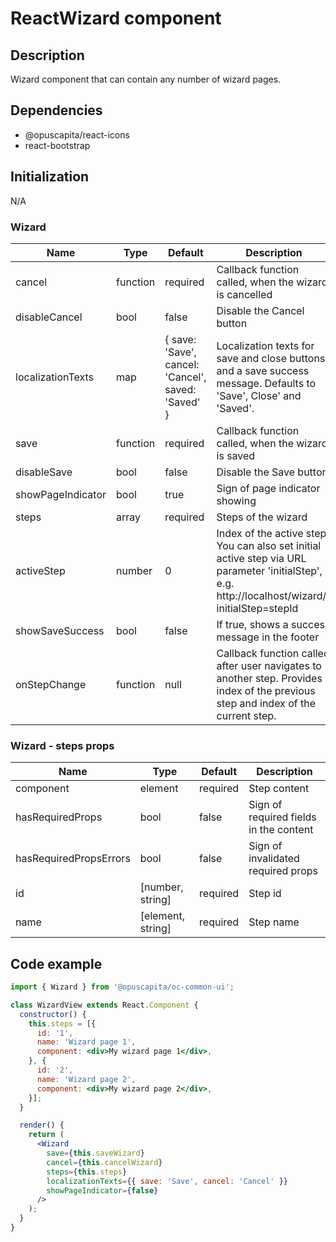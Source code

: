 # ReactWizard component

## Description

Wizard component that can contain any number of wizard pages.

## Dependencies

* @opuscapita/react-icons
* react-bootstrap

## Initialization

N/A

### Wizard

Name | Type | Default | Description
--- | --- | --- | ---
cancel | function | required | Callback function called, when the wizard is cancelled
disableCancel | bool | false | Disable the Cancel button
localizationTexts | map | { save: 'Save', cancel: 'Cancel', saved: 'Saved' } | Localization texts for save and close buttons and a save success message. Defaults to 'Save', Close' and 'Saved'.
save | function | required | Callback function called, when the wizard is saved
disableSave | bool | false | Disable the Save button
showPageIndicator | bool | true | Sign of page indicator showing
steps | array | required | Steps of the wizard
activeStep | number | 0 | Index of the active step. You can also set initial active step via URL parameter 'initialStep', e.g. http://localhost/wizard/?initialStep=stepId
showSaveSuccess | bool | false | If true, shows a success message in the footer
onStepChange | function | null | Callback function called after user navigates to another step. Provides index of the previous step and index of the current step.

### Wizard - steps props

Name | Type | Default | Description
--- | --- | --- | ---
component | element | required | Step content
hasRequiredProps | bool | false | Sign of required fields in the content
hasRequiredPropsErrors | bool | false | Sign of invalidated required props
id | [number, string] | required | Step id
name | [element, string] | required | Step name

## Code example

```jsx
import { Wizard } from '@opuscapita/oc-common-ui';

class WizardView extends React.Component {
  constructor() {
    this.steps = [{
      id: '1',
      name: 'Wizard page 1',
      component: <div>My wizard page 1</div>,
    }, {
      id: '2',
      name: 'Wizard page 2',
      component: <div>My wizard page 2</div>,
    }];
  }

  render() {
    return (
      <Wizard
        save={this.saveWizard}
        cancel={this.cancelWizard}
        steps={this.steps}
        localizationTexts={{ save: 'Save', cancel: 'Cancel' }}
        showPageIndicator={false}
      />
    );
  }
}
```
